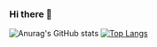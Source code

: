 ### Hi there 👋

![Anurag's GitHub stats](https://github-readme-stats.vercel.app/api?username=Japenner&count_private=true&show_icons=true&theme=blue-green)
[![Top Langs](https://github-readme-stats.vercel.app/api/top-langs/?username=Japenner&count_private=true&layout=compact&theme=blue-green)](https://github.com/anuraghazra/github-readme-stats)

